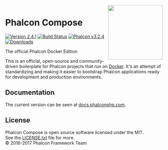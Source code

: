 <img align="right" width="175px" src="http://i.imgur.com/mdZ8Ktf.png" />

# Phalcon Compose

[![Version 2.4.1](https://img.shields.io/badge/version-v2.4.1-green.svg)][:release:]
[![Build Status](https://travis-ci.org/phalcon/phalcon-compose.svg?branch=master)][:status:]
[![Phalcon v3.2.4](https://img.shields.io/badge/phalcon-3.2.4-blue.svg)][:phalcon:]
[![Downloads](https://img.shields.io/packagist/dt/phalcon/compose.svg)][:downloads:]

The official Phalcon Docker Edition

This is an official, open-source and community-driven boilerplate for Phalcon projects that run on [Docker][:docker:].
It's an attempt of standardizing and making it easier to bootstrap Phalcon applications ready for development and
production environments.

## Documentation

The current version can be seen at [docs.phalconphp.com][:compose:].

## License

Phalcon Compose is open source software licensed under the MIT.<br>
See the [LICENSE.txt][:license:] file for more.<br>© 2016-2017 Phalcon Framework Team

[:release:]:   https://github.com/phalcon/phalcon-compose/releases
[:status:]:    https://travis-ci.org/phalcon/phalcon-compose
[:phalcon:]:   https://github.com/phalcon/cphalcon
[:downloads:]: https://packagist.org/phalcon/compose
[:docker:]:    https://www.docker.com
[:compose:]:   https://docs.phalconphp.com/en/latest/environments-docker
[:license:]:   https://github.com/phalcon/phalcon-compose/blob/master/LICENSE.txt
